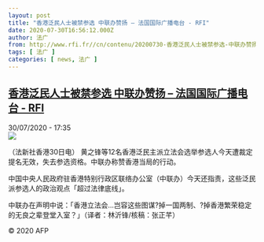 ```yaml
---
layout: post
title: "香港泛民人士被禁参选 中联办赞扬 – 法国国际广播电台 - RFI"
date: 2020-07-30T16:56:12.000Z
author: 法广
from: http://www.rfi.fr//cn/contenu/20200730-香港泛民人士被禁参选-中联办赞扬
tags: [ 法广 ]
categories: [ news, 法广 ]
---
```

<!--1596128172000-->
[香港泛民人士被禁参选 中联办赞扬 – 法国国际广播电台 - RFI](http://www.rfi.fr//cn/contenu/20200730-%E9%A6%99%E6%B8%AF%E6%B3%9B%E6%B0%91%E4%BA%BA%E5%A3%AB%E8%A2%AB%E7%A6%81%E5%8F%82%E9%80%89-%E4%B8%AD%E8%81%94%E5%8A%9E%E8%B5%9E%E6%89%AC)
------

<div>
<div>30/07/2020 - 17:35</div><img src="https://s.rfi.fr/media/display/13ab4cb2-d27e-11ea-baed-005056bf87d6/w:310/p:16x9/int0017b.200730233502.jpg"><div class="t-content__body u-clearfix"><div class="m-interstitial"></div><p>（法新社香港30日电）    黄之锋等12名香港泛民主派立法会选举参选人今天遭裁定提名无效，失去参选资格。中联办称赞香港当局的行动。</p><p>    中国中央人民政府驻香港特别行政区联络办公室（中联办）今天还指责，这些泛民派参选人的政治观点「超过法律底线」。</p><p>    中联办在声明中说：「香港立法会...岂容这些图谋?掉一国两制、?掉香港繁荣稳定的无良之辈登堂入室？」（译者：林沂锋/核稿：张正芊）</p><p class="t-copyright">© 2020 AFP</p>        </div>
</div>
